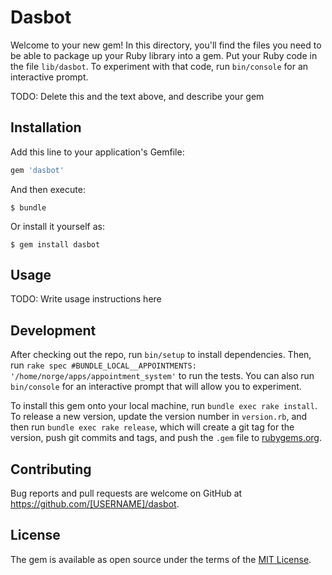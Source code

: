 # Dasbot

Welcome to your new gem! In this directory, you'll find the files you need to be able to package up your Ruby library into a gem. Put your Ruby code in the file `lib/dasbot`. To experiment with that code, run `bin/console` for an interactive prompt.

TODO: Delete this and the text above, and describe your gem

## Installation

Add this line to your application's Gemfile:

```ruby
gem 'dasbot'
```

And then execute:

    $ bundle

Or install it yourself as:

    $ gem install dasbot

## Usage

TODO: Write usage instructions here

## Development

After checking out the repo, run `bin/setup` to install dependencies. Then, run `rake spec #BUNDLE_LOCAL__APPOINTMENTS: '/home/norge/apps/appointment_system'` to run the tests. You can also run `bin/console` for an interactive prompt that will allow you to experiment.

To install this gem onto your local machine, run `bundle exec rake install`. To release a new version, update the version number in `version.rb`, and then run `bundle exec rake release`, which will create a git tag for the version, push git commits and tags, and push the `.gem` file to [rubygems.org](https://rubygems.org).

## Contributing

Bug reports and pull requests are welcome on GitHub at https://github.com/[USERNAME]/dasbot.


## License

The gem is available as open source under the terms of the [MIT License](http://opensource.org/licenses/MIT).

